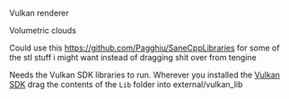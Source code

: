 Vulkan renderer

Volumetric clouds


Could use this
https://github.com/Pagghiu/SaneCppLibraries
for some of the stl stuff i might want instead of dragging shit over from tengine

Needs the Vulkan SDK libraries to run. 
Wherever you installed the [Vulkan SDK](https://vulkan.lunarg.com/)
drag the contents of the `Lib` folder into external/vulkan_lib